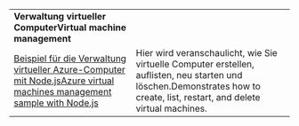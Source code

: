 | | |
|---|---|
| <span data-ttu-id="66ce0-101">**Verwaltung virtueller Computer**</span><span class="sxs-lookup"><span data-stu-id="66ce0-101">**Virtual machine management**</span></span> ||
| [<span data-ttu-id="66ce0-102">Beispiel für die Verwaltung virtueller Azure-Computer mit Node.js</span><span class="sxs-lookup"><span data-stu-id="66ce0-102">Azure virtual machines management sample with Node.js</span></span>](https://github.com/Azure-Samples/compute-node-manage-vm) | <span data-ttu-id="66ce0-103">Hier wird veranschaulicht, wie Sie virtuelle Computer erstellen, auflisten, neu starten und löschen.</span><span class="sxs-lookup"><span data-stu-id="66ce0-103">Demonstrates how to create, list, restart, and delete virtual machines.</span></span> |